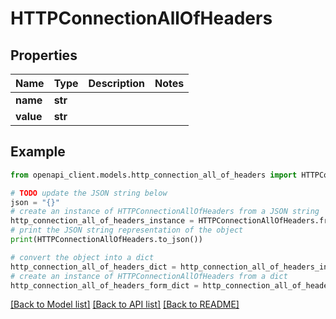 # HTTPConnectionAllOfHeaders


## Properties

Name | Type | Description | Notes
------------ | ------------- | ------------- | -------------
**name** | **str** |  | 
**value** | **str** |  | 

## Example

```python
from openapi_client.models.http_connection_all_of_headers import HTTPConnectionAllOfHeaders

# TODO update the JSON string below
json = "{}"
# create an instance of HTTPConnectionAllOfHeaders from a JSON string
http_connection_all_of_headers_instance = HTTPConnectionAllOfHeaders.from_json(json)
# print the JSON string representation of the object
print(HTTPConnectionAllOfHeaders.to_json())

# convert the object into a dict
http_connection_all_of_headers_dict = http_connection_all_of_headers_instance.to_dict()
# create an instance of HTTPConnectionAllOfHeaders from a dict
http_connection_all_of_headers_form_dict = http_connection_all_of_headers.from_dict(http_connection_all_of_headers_dict)
```
[[Back to Model list]](../README.md#documentation-for-models) [[Back to API list]](../README.md#documentation-for-api-endpoints) [[Back to README]](../README.md)


